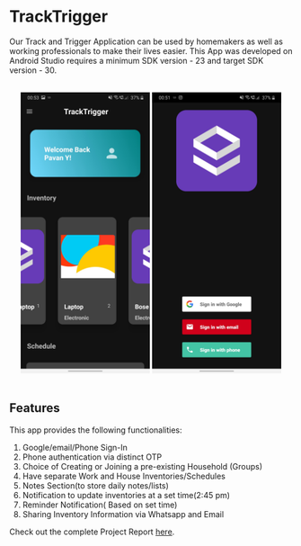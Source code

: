 # TrackTrigger

Our Track and Trigger Application can be used by homemakers as well as working
professionals to make their lives easier. This App was developed on Android Studio
requires a minimum SDK version - 23 and target SDK version - 30.

<p align="center">
  <br>
  <img src="https://github.com/PavanReddy28/TrackTrigger32/blob/master/Home.jpg" height="500">
  <img src="https://github.com/PavanReddy28/TrackTrigger32/blob/master/Login.jpg" height="500">
  <br><br>
</p>

## Features

This app provides the following functionalities:
1. Google/email/Phone Sign-In
2. Phone authentication via distinct OTP
3. Choice of Creating or Joining a pre-existing Household (Groups)
4. Have separate Work and House Inventories/Schedules
5. Notes Section(to store daily notes/lists)
6. Notification to update inventories at a set time(2:45 pm)
7. Reminder Notification( Based on set time)
8. Sharing Inventory Information via Whatsapp and Email

Check out the complete Project Report [here](https://github.com/PavanReddy28/TrackTrigger32/blob/master/Report.pdf).
